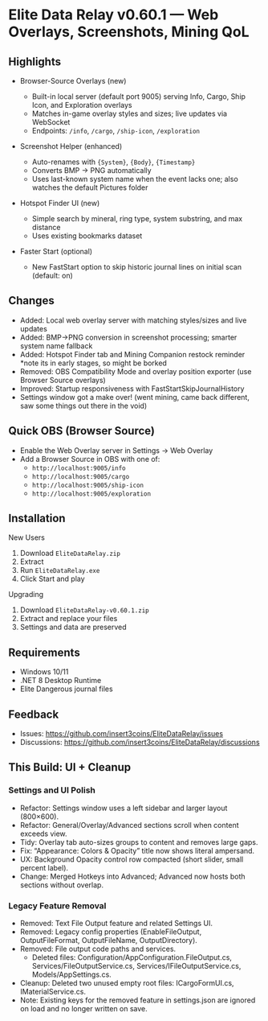 # Elite Data Relay v0.60.1 — Web Overlays, Screenshots, Mining QoL

## Highlights

- Browser-Source Overlays (new)
  - Built-in local server (default port 9005) serving Info, Cargo, Ship Icon, and Exploration overlays
  - Matches in-game overlay styles and sizes; live updates via WebSocket
  - Endpoints: `/info`, `/cargo`, `/ship-icon`, `/exploration`

- Screenshot Helper (enhanced)
  - Auto-renames with `{System}`, `{Body}`, `{Timestamp}`
  - Converts BMP → PNG automatically
  - Uses last-known system name when the event lacks one; also watches the default Pictures folder

- Hotspot Finder UI (new)
  - Simple search by mineral, ring type, system substring, and max distance
  - Uses existing bookmarks dataset

- Faster Start (optional)
  - New FastStart option to skip historic journal lines on initial scan (default: on)

## Changes

- Added: Local web overlay server with matching styles/sizes and live updates
- Added: BMP→PNG conversion in screenshot processing; smarter system name fallback
- Added: Hotspot Finder tab and Mining Companion restock reminder *note its in early stages, so might be borked
- Removed: OBS Compatibility Mode and overlay position exporter (use Browser Source overlays)
- Improved: Startup responsiveness with FastStartSkipJournalHistory
- Settings window got a make over! (went mining, came back different, saw some things out there in the void) 

## Quick OBS (Browser Source)

- Enable the Web Overlay server in Settings → Web Overlay
- Add a Browser Source in OBS with one of:
  - `http://localhost:9005/info`
  - `http://localhost:9005/cargo`
  - `http://localhost:9005/ship-icon`
  - `http://localhost:9005/exploration`

## Installation

New Users
1. Download `EliteDataRelay.zip`
2. Extract
3. Run `EliteDataRelay.exe`
4. Click Start and play

Upgrading
1. Download `EliteDataRelay-v0.60.1.zip`
2. Extract and replace your files
3. Settings and data are preserved

## Requirements

- Windows 10/11
- .NET 8 Desktop Runtime
- Elite Dangerous journal files

## Feedback

- Issues: https://github.com/insert3coins/EliteDataRelay/issues
- Discussions: https://github.com/insert3coins/EliteDataRelay/discussions

## This Build: UI + Cleanup

### Settings and UI Polish
- Refactor: Settings window uses a left sidebar and larger layout (800×600).
- Refactor: General/Overlay/Advanced sections scroll when content exceeds view.
- Tidy: Overlay tab auto-sizes groups to content and removes large gaps.
- Fix: “Appearance: Colors & Opacity” title now shows literal ampersand.
- UX: Background Opacity control row compacted (short slider, small percent label).
- Change: Merged Hotkeys into Advanced; Advanced now hosts both sections without overlap.

### Legacy Feature Removal
- Removed: Text File Output feature and related Settings UI.
- Removed: Legacy config properties (EnableFileOutput, OutputFileFormat, OutputFileName, OutputDirectory).
- Removed: File output code paths and services.
  - Deleted files: Configuration/AppConfiguration.FileOutput.cs, Services/FileOutputService.cs, Services/IFileOutputService.cs, Models/AppSettings.cs.
- Cleanup: Deleted two unused empty root files: ICargoFormUI.cs, IMaterialService.cs.
- Note: Existing keys for the removed feature in settings.json are ignored on load and no longer written on save.
